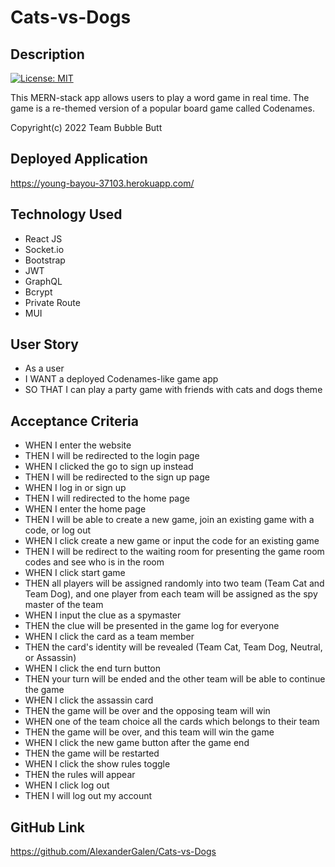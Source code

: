 # Cats-vs-Dogs

## Description

[![License: MIT](https://img.shields.io/badge/License-MIT-yellow.svg)](https://opensource.org/licenses/MIT)

This MERN-stack app allows users to play a word game in real time. The game is a re-themed version of a popular board game called Codenames.

Copyright(c) 2022 Team Bubble Butt

## Deployed Application

https://young-bayou-37103.herokuapp.com/

## Technology Used
* React JS
* Socket.io
* Bootstrap
* JWT
* GraphQL
* Bcrypt
* Private Route
* MUI

## User Story
* As a user
* I WANT a deployed Codenames-like game app
* SO THAT I can play a party game with friends with cats and dogs theme

## Acceptance Criteria
* WHEN I enter the website
* THEN I will be redirected to the login page
* WHEN I clicked the go to sign up instead
* THEN I will be redirected to the sign up page
* WHEN I log in or sign up
* THEN I will redirected to the home page
* WHEN I enter the home page
* THEN I will be able to create a new game, join an existing game with a code, or log out
* WHEN I click create a new game or input the code for an existing game
* THEN I will be redirect to the waiting room for presenting the game room codes and see who is in the room
* WHEN I click start game
* THEN all players will be assigned randomly into two team (Team Cat and Team Dog), and one player from each team will be assigned as the spy master of the team
* WHEN I input the clue as a spymaster
* THEN the clue will be presented in the game log for everyone
* WHEN I click the card as a team member
* THEN the card's identity will be revealed (Team Cat, Team Dog, Neutral, or Assassin)
* WHEN I click the end turn button
* THEN your turn will be ended and the other team will be able to continue the game
* WHEN I click the assassin card
* THEN the game will be over and the opposing team will win
* WHEN one of the team choice all the cards which belongs to their team
* THEN the game will be over, and this team will win the game
* WHEN I click the new game button after the game end
* THEN the game will be restarted
* WHEN I click the show rules toggle
* THEN the rules will appear
* WHEN I click log out
* THEN I will log out my account

## GitHub Link

https://github.com/AlexanderGalen/Cats-vs-Dogs
